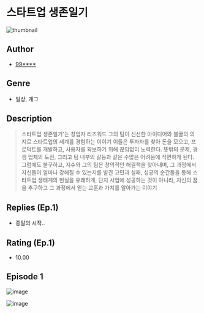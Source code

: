 # 스타트업 생존일기
![thumbnail](https://image-comic.pstatic.net/user_contents_data/challenge_comic/2023/05/25/upload_4123434893800006242_480x623.jpeg)

## Author
- [99****](https://comic.naver.com/artistTitle?id=367179)

## Genre
- 일상, 개그

## Description
> 스타트업 생존일기'는 창업자 리즈워드 그의 팀이 신선한 아이디어와 불굴의 의지로 스타트업의 세계를 경험하는 이야기 이들은 투자자를 찾아 돈을 모으고, 프로덕트를 개발하고, 사용자를 확보하기 위해 끊임없이 노력한다. 뜻밖의 문제, 경쟁 업체의 도전, 그리고 팀 내부의 갈등과 같은 수많은 어려움에 직면하게 된다. 그럼에도 불구하고, 지수와 그의 팀은 창의적인 해결책을 찾아내며, 그 과정에서 자신들이 얼마나 강해질 수 있는지를 발견 고민과 실패, 성공의 순간들을 통해 스타트업 생태계의 현실을 유쾌하게, 단지 사업에 성공하는 것이 아니라, 자신의 꿈을 추구하고 그 과정에서 얻는 교훈과 가치를 알아가는 이야기

## Replies (Ep.1)
- 종말의 시작..

## Rating (Ep.1)
- 10.00

## Episode 1
![image](https://image-comic.pstatic.net/user_contents_data/challenge_comic/2023/05/25/367179/upload_3630802023847440996.jpeg)

![image](https://image-comic.pstatic.net/user_contents_data/challenge_comic/2023/05/25/367179/upload_7075492797489623138.jpeg)
